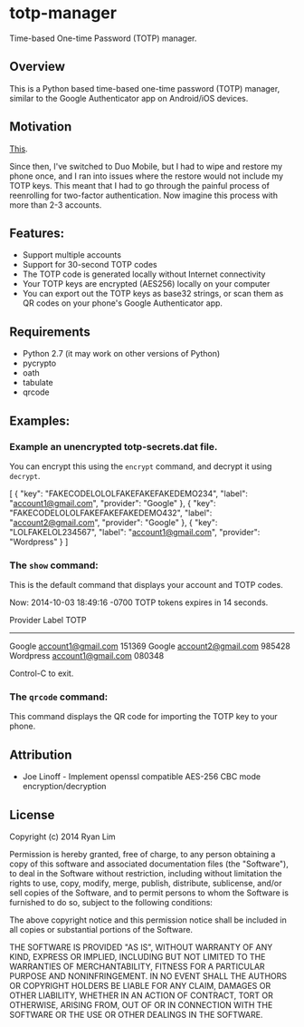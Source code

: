 # totp-manager

Time-based One-time Password (TOTP) manager.

## Overview

This is a Python based time-based one-time password (TOTP) manager,
similar to the Google Authenticator app on Android/iOS devices.

## Motivation

[This](http://forums.appleinsider.com/t/159337/google-authenticator-for-ios-update-wipes-all-on-board-account-data).

Since then, I've switched to Duo Mobile, but I had to wipe and restore my
phone once, and I ran into issues where the restore would not include my
TOTP keys. This meant that I had to go through the painful process of
reenrolling for two-factor authentication. Now imagine this process with
more than 2-3 accounts.

## Features:
* Support multiple accounts
* Support for 30-second TOTP codes
* The TOTP code is generated locally without Internet connectivity
* Your TOTP keys are encrypted (AES256) locally on your computer
* You can export out the TOTP keys as base32 strings, or scan them as QR codes on your phone's Google Authenticator app.

## Requirements
- Python 2.7 (it may work on other versions of Python)
- pycrypto
- oath
- tabulate
- qrcode

## Examples:

### Example an unencrypted totp-secrets.dat file.

You can encrypt this using the `encrypt` command, and decrypt it using
`decrypt`.

  [
      {
          "key": "FAKECODELOLOLFAKEFAKEFAKEDEMO234",
          "label": "account1@gmail.com",
          "provider": "Google"
      },
      {
          "key": "FAKECODELOLOLFAKEFAKEFAKEDEMO432",
          "label": "account2@gmail.com",
          "provider": "Google"
      },
      {
          "key": "LOLFAKELOL234567",
          "label": "account1@gmail.com",
          "provider": "Wordpress"
      }
  ]

### The `show` command:

This is the default command that displays your account and TOTP codes.

  Now: 2014-10-03 18:49:16 -0700
  TOTP tokens expires in 14 seconds.
  
  Provider    Label                 TOTP
  ----------  ------------------  ------
  Google      account1@gmail.com  151369
  Google      account2@gmail.com  985428
  Wordpress   account1@gmail.com  080348
  
  Control-C to exit.

### The `qrcode` command:

This command displays the QR code for importing the TOTP key to your phone.


## Attribution
* Joe Linoff - Implement openssl compatible AES-256 CBC mode encryption/decryption

## License
 
  Copyright (c) 2014 Ryan Lim
 
  Permission is hereby granted, free of charge, to any person obtaining a copy
  of this software and associated documentation files (the "Software"), to deal
  in the Software without restriction, including without limitation the rights
  to use, copy, modify, merge, publish, distribute, sublicense, and/or sell
  copies of the Software, and to permit persons to whom the Software is
  furnished to do so, subject to the following conditions:
 
  The above copyright notice and this permission notice shall be included in
  all copies or substantial portions of the Software.
 
  THE SOFTWARE IS PROVIDED "AS IS", WITHOUT WARRANTY OF ANY KIND, EXPRESS OR
  IMPLIED, INCLUDING BUT NOT LIMITED TO THE WARRANTIES OF MERCHANTABILITY,
  FITNESS FOR A PARTICULAR PURPOSE AND NONINFRINGEMENT. IN NO EVENT SHALL THE
  AUTHORS OR COPYRIGHT HOLDERS BE LIABLE FOR ANY CLAIM, DAMAGES OR OTHER
  LIABILITY, WHETHER IN AN ACTION OF CONTRACT, TORT OR OTHERWISE, ARISING FROM,
  OUT OF OR IN CONNECTION WITH THE SOFTWARE OR THE USE OR OTHER DEALINGS IN
  THE SOFTWARE.
